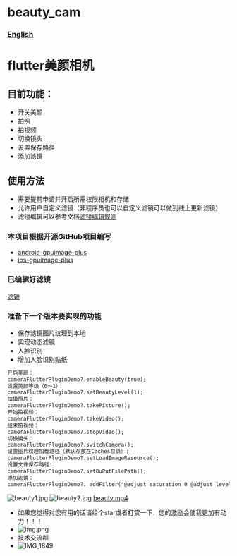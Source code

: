 # beauty_cam
### [English](./README.md)
# flutter美颜相机
## 目前功能：
* 开关美颜
* 拍照
* 拍视频
* 切换镜头
* 设置保存路径
* 添加滤镜
## 使用方法
*  需要提前申请并开启所需权限相机和存储
* 允许用户自定义滤镜（非程序员也可以自定义滤镜可以做到线上更新滤镜）
* 滤镜编辑可以参考文档[滤镜编辑规则](https://github.com/wysaid/android-gpuimage-plus/wiki/Parsing-String-Rule-(ZH))
### 本项目根据开源GitHub项目编写
*  [android-gpuimage-plus](https://github.com/wysaid/android-gpuimage-plus)
*  [ios-gpuimage-plus](https://github.com/wysaid/ios-gpuimage-plus)

### 已编辑好滤镜
[滤镜](./FILTER.md)
### 准备下一个版本要实现的功能
* 保存滤镜图片纹理到本地
* 实现动态滤镜
* 人脸识别 
* 增加人脸识别贴纸

```markdown
开启美颜：
cameraFlutterPluginDemo?.enableBeauty(true);
设置美颜等级（0～1）：
cameraFlutterPluginDemo?.setBeautyLevel(1);
拍摄照片：
cameraFlutterPluginDemo?.takePicture();
开始拍视频：
cameraFlutterPluginDemo?.takeVideo();
结束拍视频：
cameraFlutterPluginDemo?.stopVideo();
切换镜头：
cameraFlutterPluginDemo?.switchCamera();
设置图片纹理加载路径（默认存放在Caches目录）:
cameraFlutterPluginDemo?.setLoadImageResource();
设置文件保存路径:
cameraFlutterPluginDemo?.setOuPutFilePath();
添加滤镜：
cameraFlutterPluginDemo?. addFilter("@adjust saturation 0 @adjust level 0 0.83921 0.8772");
```
![beauty1.jpg](Doc%2Fbeauty1.jpg)
![beauty2.jpg](Doc%2Fbeauty2.jpg)
[beauty.mp4](Doc%2Fbeauty.mp4)

* 如果您觉得对您有用的话请给个star或者打赏一下，您的激励会使我更加有动力！！！
* ![img.png](Doc%2Fimg.png)
* 技术交流群
* ![IMG_1849](https://github.com/user-attachments/assets/09fe65fb-f32c-4eca-bd96-2e0c762c205e)
